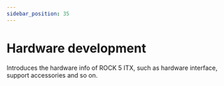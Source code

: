```yaml
---
sidebar_position: 35
---
```


# Hardware development

Introduces the hardware info of ROCK 5 ITX, such as hardware interface, support accessories and so on.

<!-- <DocCardList /> -->
